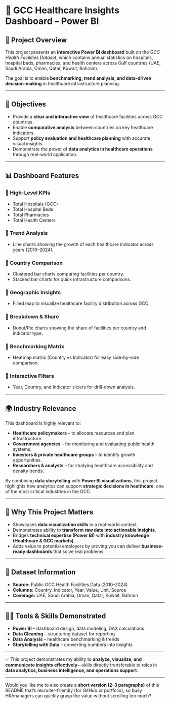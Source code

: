 # 🏥 GCC Healthcare Insights Dashboard – Power BI

## 📌 Project Overview

This project presents an **interactive Power BI dashboard** built on the *GCC Health Facilities Dataset*, which contains annual statistics on hospitals, hospital beds, pharmacies, and health centers across Gulf countries (UAE, Saudi Arabia, Oman, Qatar, Kuwait, Bahrain).

The goal is to enable **benchmarking, trend analysis, and data-driven decision-making** in healthcare infrastructure planning.

---

## 🎯 Objectives

* Provide a **clear and interactive view** of healthcare facilities across GCC countries.
* Enable **comparative analysis** between countries on key healthcare indicators.
* Support **policy evaluation and healthcare planning** with accurate, visual insights.
* Demonstrate the power of **data analytics in healthcare operations** through real-world application.

---

## 📊 Dashboard Features

### 🔹 High-Level KPIs

* Total Hospitals (GCC)
* Total Hospital Beds
* Total Pharmacies
* Total Health Centers

### 🔹 Trend Analysis

* Line charts showing the growth of each healthcare indicator across years (2010–2024).

### 🔹 Country Comparison

* Clustered bar charts comparing facilities per country.
* Stacked bar charts for quick infrastructure comparisons.

### 🔹 Geographic Insights

* Filled map to visualize healthcare facility distribution across GCC.

### 🔹 Breakdown & Share

* Donut/Pie charts showing the share of facilities per country and indicator type.

### 🔹 Benchmarking Matrix

* Heatmap matrix (Country vs Indicator) for easy side-by-side comparison.

### 🔹 Interactive Filters

* Year, Country, and Indicator slicers for drill-down analysis.

---

## 🌍 Industry Relevance

This dashboard is highly relevant to:

* **Healthcare policymakers** – to allocate resources and plan infrastructure.
* **Government agencies** – for monitoring and evaluating public health systems.
* **Investors & private healthcare groups** – to identify growth opportunities.
* **Researchers & analysts** – for studying healthcare accessibility and density trends.

By combining **data storytelling** with **Power BI visualizations**, this project highlights how analytics can support **strategic decisions in healthcare**, one of the most critical industries in the GCC.

---

## 🚀 Why This Project Matters

* Showcases **data visualization skills** in a real-world context.
* Demonstrates ability to **transform raw data into actionable insights**.
* Bridges **technical expertise (Power BI)** with **industry knowledge (Healthcare & GCC markets)**.
* Adds value to potential employers by proving you can deliver **business-ready dashboards** that solve real problems.

---

## 📂 Dataset Information

* **Source:** Public GCC Health Facilities Data (2010–2024)
* **Columns:** Country, Indicator, Year, Value, Unit, Source
* **Coverage:** UAE, Saudi Arabia, Oman, Qatar, Kuwait, Bahrain

---

## 🧑‍💻 Tools & Skills Demonstrated

* **Power BI** – dashboard design, data modeling, DAX calculations
* **Data Cleaning** – structuring dataset for reporting
* **Data Analysis** – healthcare benchmarking & trends
* **Storytelling with Data** – converting numbers into insights

---

✅ This project demonstrates my ability to **analyze, visualize, and communicate insights effectively**—skills directly transferable to roles in **data analytics, business intelligence, and operations support**.

---

Would you like me to also create a **short version (2–3 paragraphs)** of this README that’s recruiter-friendly (for GitHub or portfolio), so busy HR/managers can quickly grasp the value without scrolling too much?
